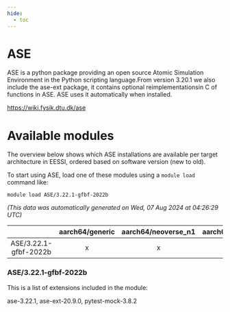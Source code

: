 ```yaml
---
hide:
  - toc
---
```


ASE
===


ASE is a python package providing an open source Atomic Simulation Environment in the Python scripting language.From version 3.20.1 we also include the ase-ext package, it contains optional reimplementationsin C of functions in ASE.  ASE uses it automatically when installed.

https://wiki.fysik.dtu.dk/ase
# Available modules


The overview below shows which ASE installations are available per target architecture in EESSI, ordered based on software version (new to old).

To start using ASE, load one of these modules using a `module load` command like:

```shell
module load ASE/3.22.1-gfbf-2022b
```

*(This data was automatically generated on Wed, 07 Aug 2024 at 04:26:29 UTC)*  

| |aarch64/generic|aarch64/neoverse_n1|aarch64/neoverse_v1|x86_64/generic|x86_64/amd/zen2|x86_64/amd/zen3|x86_64/amd/zen4|x86_64/intel/haswell|x86_64/intel/skylake_avx512|
| :---: | :---: | :---: | :---: | :---: | :---: | :---: | :---: | :---: | :---: |
|ASE/3.22.1-gfbf-2022b|x|x|x|x|x|x|-|x|x|


### ASE/3.22.1-gfbf-2022b

This is a list of extensions included in the module:

ase-3.22.1, ase-ext-20.9.0, pytest-mock-3.8.2